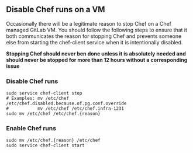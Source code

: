 ## Disable Chef runs on a VM


Occasionally there will be a legitimate reason to stop Chef on a Chef managed
GitLab VM. You should follow the following steps to ensure that it both
communicates the reason for stopping Chef and prevents someone else from
starting the chef-client service when it is intentionally disabled.

**Stopping Chef should never ben done unless it is absolutely needed and should
never be stopped for more than 12 hours without a corresponding issue**

### Disable Chef runs

```
sudo service chef-client stop
# Examples: mv /etc/chef /etc/chef.disabled.because.of.pg.conf.override
#           mv /etc/chef /etc/chef.infra-1231
sudo mv /etc/chef /etc/chef.{reason}
```

### Enable Chef runs

```
sudo mv /etc/chef.{reason} /etc/chef
sudo service chef-client start
```

